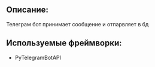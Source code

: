 ## Описание:
Телеграм бот принимает сообщение и отпарвляет в бд  
## Используемые фреймворки:
- PyTelegramBotAPI